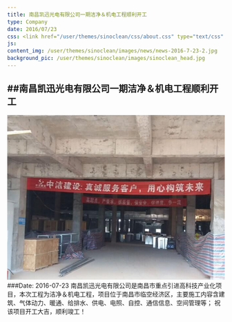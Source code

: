 ```yaml
---
title: 南昌凯迅光电有限公司一期洁净＆机电工程顺利开工
type: Company
date: 2016/07/23
css: <link href="/user/themes/sinoclean/css/about.css" type="text/css" rel="stylesheet" />
js:
content_img: /user/themes/sinoclean/images/news/news-2016-7-23-2.jpg
background_pic: /user/themes/sinoclean/images/sinoclean_head.jpg
---
```


##南昌凯迅光电有限公司一期洁净＆机电工程顺利开工
---



![News1](/user/themes/sinoclean/images/news/news-2016-7-23-2.jpg)
###Date: 2016-07-23
南昌凯迅光电有限公司是南昌市重点引进高科技产业化项目，本次工程为洁净＆机电工程，项目位于南昌市临空经济区，主要施工内容含建筑、气体动力、暖通、给排水、供电、电照、自控、通信信息、空间管理等；
  祝该项目开工大吉，顺利竣工！
